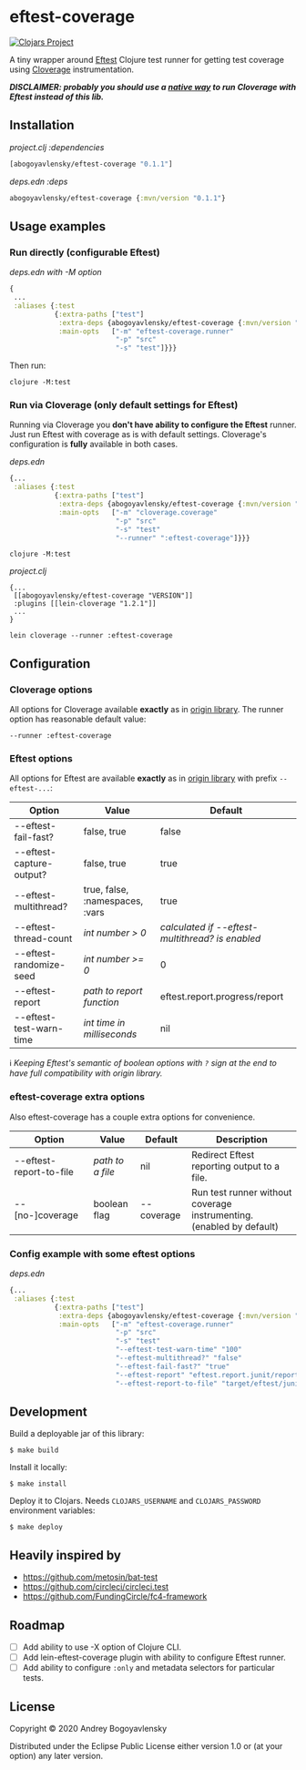 # eftest-coverage

[![Clojars Project](https://img.shields.io/clojars/v/abogoyavlensky/eftest-coverage.svg)](https://clojars.org/abogoyavlensky/eftest-coverage)

A tiny wrapper around [Eftest](https://github.com/weavejester/eftest) Clojure test runner
for getting test coverage using [Cloverage](https://github.com/cloverage/cloverage) instrumentation.

__*DISCLAIMER: probably you should use a [native way](https://github.com/cloverage/cloverage/pull/315) to run Cloverage with Eftest instead of this lib.*__

## Installation

*project.clj :dependencies*

```clojure
[abogoyavlensky/eftest-coverage "0.1.1"]
```

*deps.edn :deps*

```clojure
abogoyavlensky/eftest-coverage {:mvn/version "0.1.1"}
```

## Usage examples

### Run directly (configurable Eftest)

*deps.edn with -M option*

```clojure
{
 ...
 :aliases {:test
           {:extra-paths ["test"]
            :extra-deps {abogoyavlensky/eftest-coverage {:mvn/version "VERSION"}}
            :main-opts   ["-m" "eftest-coverage.runner"
                          "-p" "src"
                          "-s" "test"]}}}
```

Then run:

```shell
clojure -M:test
```

### Run via Cloverage (only default settings for Eftest)

Running via Cloverage you **don't have ability to configure the Eftest** runner.
Just run Eftest with coverage as is with default settings.
Cloverage's configuration is **fully** available in both cases.

*deps.edn*

```clojure
{...
 :aliases {:test
           {:extra-paths ["test"]
            :extra-deps {abogoyavlensky/eftest-coverage {:mvn/version "VERSION"}}
            :main-opts   ["-m" "cloverage.coverage"
                          "-p" "src"
                          "-s" "test"
                          "--runner" ":eftest-coverage"]}}}
```

```shell
clojure -M:test
```


*project.clj*
```
{...
 [[abogoyavlensky/eftest-coverage "VERSION"]]
 :plugins [[lein-cloverage "1.2.1"]]
 ...
}
```

```shell
lein cloverage --runner :eftest-coverage
```

## Configuration


### Cloverage options
All options for Cloverage available **exactly** as in [origin library](https://github.com/cloverage/cloverage/tree/4a793d34cc603c9ff67e00baa9b485833694a9ff#leiningen-project-options).
The runner option has reasonable default value:

```
--runner :eftest-coverage
```


### Eftest options
All options for Eftest are available
**exactly** as in [origin library](https://github.com/weavejester/eftest#usage) with prefix `--eftest-...`:


|Option|Value|Default|
|------|-----|-------|
|--eftest-fail-fast?|false, true|false|
|--eftest-capture-output?|false, true|true|
|--eftest-multithread?|true, false, :namespaces, :vars| true|
|--eftest-thread-count|*int number > 0*|*calculated if --eftest-multithread? is enabled*|
|--eftest-randomize-seed|*int number >= 0*|0|
|--eftest-report|*path to report function*|eftest.report.progress/report|
|--eftest-test-warn-time|*int time in milliseconds*|nil|


:information_source: *Keeping Eftest's semantic of boolean options with `?` sign at the end
to have full compatibility with origin library.*


### eftest-coverage extra options
Also eftest-coverage has a couple extra options for convenience.

|Option|Value|Default|Description|
|------|-----|-------|-----------|
|--eftest-report-to-file|*path to a file*|nil|Redirect Eftest reporting output to a file.|
|--[no-]coverage|boolean flag|--coverage|Run test runner without coverage instrumenting. (enabled by default)|

### Config example with some eftest options

*deps.edn*

```clojure
{...
 :aliases {:test
           {:extra-paths ["test"]
            :extra-deps {abogoyavlensky/eftest-coverage {:mvn/version "VERSION"}}
            :main-opts   ["-m" "eftest-coverage.runner"
                          "-p" "src"
                          "-s" "test"
                          "--eftest-test-warn-time" "100"
                          "--eftest-multithread?" "false"
                          "--eftest-fail-fast?" "true"
                          "--eftest-report" "eftest.report.junit/report"
                          "--eftest-report-to-file" "target/eftest/junit.xml"]}}}
```

## Development

Build a deployable jar of this library:

```
$ make build
```

Install it locally:

```
$ make install
```

Deploy it to Clojars. Needs `CLOJARS_USERNAME` and `CLOJARS_PASSWORD` environment variables:

```
$ make deploy
```

## Heavily inspired by

- https://github.com/metosin/bat-test
- https://github.com/circleci/circleci.test
- https://github.com/FundingCircle/fc4-framework

## Roadmap

- [ ] Add ability to use -X option of Clojure CLI.
- [ ] Add lein-eftest-coverage plugin with ability to configure Eftest runner.
- [ ] Add ability to configure `:only` and metadata selectors for particular tests.

## License

Copyright © 2020 Andrey Bogoyavlensky

Distributed under the Eclipse Public License either version 1.0 or (at
your option) any later version.
